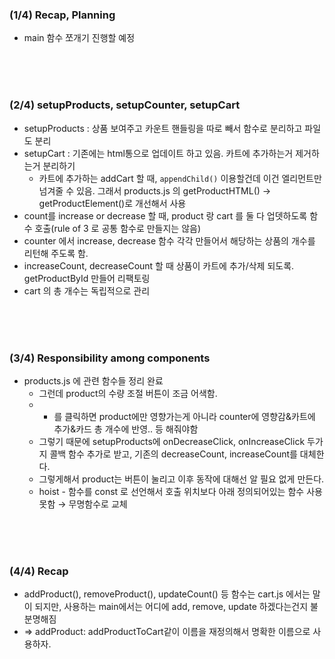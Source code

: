 
### (1/4) Recap, Planning

- main 함수 쪼개기 진행할 예정

<br/><br/><br/>


### (2/4) setupProducts, setupCounter, setupCart

- setupProducts : 상품 보여주고 카운트 핸들링을 따로 빼서 함수로 분리하고 파일도 분리
- setupCart : 기존에는 html통으로 업데이트 하고 있음. 카트에 추가하는거 제거하는거 분리하기
    - 카트에 추가하는 addCart 할 때, `appendChild()` 이용할건데 이건 엘리먼트만 넘겨줄 수 있음.
    그래서 products.js 의 getProductHTML() → getProductElement()로 개선해서 사용
- count를 increase or decrease 할 때, product 랑 cart 를 둘 다 업뎃하도록 함수 호출(rule of 3 로 공통 함수로 만들지는 않음)
- counter 에서 increase, decrease 함수 각각 만들어서 해당하는 상품의 개수를 리턴해 주도록 함.
- increaseCount, decreaseCount 할 때 상품이 카트에 추가/삭제 되도록. getProductById 만들어 리팩토링
- cart 의 총 개수는 독립적으로 관리


<br/><br/><br/>



### (3/4) Responsibility among components

- products.js 에 관련 함수들 정리 완료
    - 그런데 product의 수량 조절 버튼이 조금 어색함.
    - + 를 클릭하면 product에만 영향가는게 아니라 counter에 영향감&카트에 추가&카드 총 개수에 반영.. 등 해줘야함
    - 그렇기 때문에 setupProducts에 onDecreaseClick, onIncreaseClick 두가지 콜백 함수 추가로 받고, 기존의 decreaseCount, increaseCount를 대체한다.
    - 그렇게해서 product는 버튼이 눌리고 이후 동작에 대해선 알 필요 없게 만든다.
    - hoist - 함수를 const 로 선언해서 호출 위치보다 아래 정의되어있는 함수 사용 못함 → 무명함수로 교체


<br/><br/><br/>



### (4/4) Recap

- addProduct(), removeProduct(), updateCount() 등 함수는 cart.js 에서는 말이 되지만, 사용하는 main에서는 어디에 add, remove, update 하겠다는건지 불분명해짐
- ⇒ addProduct: addProductToCart같이 이름을 재정의해서 명확한 이름으로 사용하자.

